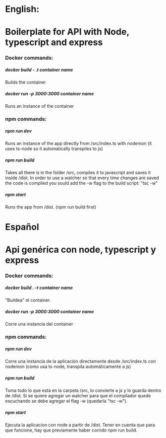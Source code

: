 # English:

# Boilerplate for API with Node, typescript and express

### Docker commands:

##### docker build - .t *container name*

Builds the container

##### docker run -p 3000:3000 *container name*

Runs an instance of the container

### npm commands:

##### npm run dev

Runs an instance of the app directly from /src/index.ts with nodemon (it uses ts-node so it automatically transpiles to js)

##### npm run build

Takes all there is in the folder /src, compiles it to javascript and saves it inside /dist. In order to use a watcher so that every time changes are saved the code is compiled you sould add  the -w flag to the build script: "tsc -w"

##### npm start
Runs the app from /dist. (npm run build first)

# Español

# Api genérica con node, typescript y express

### Docker commands:

##### docker build . -t *container name*

"Buildea" el container.

##### docker run -p 3000:3000 *container name*

Corre una instancia del container

### npm commands:

##### npm run dev

Corre una instancia de la aplicación directamente desde /src/index.ts con nodemon (como usa ts-node, transpila automáticamente a js)

##### npm run build

Toma todo lo que está en la carpeta /src, lo convierte a js y lo guarda dentro de /dist. Si se quiere agregar un watcher para que el compilador quede escuchando se debe agregar el flag -w (quedaría "tsc -w").

##### npm start

Ejecuta la aplicacion con node a partir de /dist. Tener en cuenta que para que funcione, hay que previamente haber corrido npm run build.
